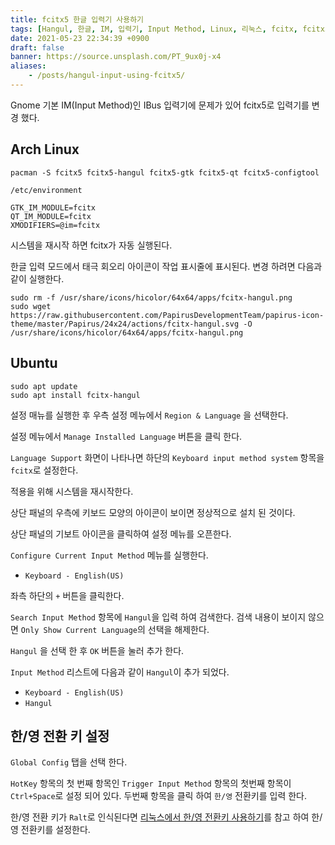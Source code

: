 ```yaml
---
title: fcitx5 한글 입력기 사용하기 
tags: [Hangul, 한글, IM, 입력기, Input Method, Linux, 리눅스, fcitx, fcitx5, Arch Linux, Ubuntu, 18.04, 20.04]
date: 2021-05-23 22:34:39 +0900
draft: false
banner: https://source.unsplash.com/PT_9ux0j-x4
aliases:
    - /posts/hangul-input-using-fcitx5/
---
```


Gnome 기본 IM(Input Method)인  IBus 입력기에 문제가 있어 fcitx5로 입력기를 변경 했다.

## Arch Linux

```
pacman -S fcitx5 fcitx5-hangul fcitx5-gtk fcitx5-qt fcitx5-configtool 
```


`/etc/environment`
```
GTK_IM_MODULE=fcitx
QT_IM_MODULE=fcitx
XMODIFIERS=@im=fcitx
```

시스템을 재시작 하면 fcitx가 자동 실행된다. 


<!--more-->


한글 입력 모드에서 태극 회오리 아이콘이 작업 표시줄에 표시된다.  변경 하려면 다음과 같이 실행한다.

```
sudo rm -f /usr/share/icons/hicolor/64x64/apps/fcitx-hangul.png
sudo wget https://raw.githubusercontent.com/PapirusDevelopmentTeam/papirus-icon-theme/master/Papirus/24x24/actions/fcitx-hangul.svg -O /usr/share/icons/hicolor/64x64/apps/fcitx-hangul.png
```

## Ubuntu

```
sudo apt update
sudo apt install fcitx-hangul
```


설정 매뉴를 실행한 후 우측 설정 메뉴에서 `Region & Language` 을 선택한다.

설정 메뉴에서 `Manage Installed Language` 버튼을 클릭 한다. 

`Language Support` 화면이 나타나면 하단의 `Keyboard input method system` 항목을 `fcitx`로 설정한다.

적용을 위해 시스템을 재시작한다.

상단 패널의 우측에 키보드 모양의 아이콘이 보이면 정상적으로 설치 된 것이다.

상단 패널의 기보트 아이콘을 클릭하여 설정 메뉴를 오픈한다. 

`Configure Current Input Method` 메뉴를 실행한다. 


* `Keyboard - English(US)` 

좌측 하단의 `+` 버튼을 클릭한다.


`Search Input Method` 항목에 `Hangul`을 입력 하여 검색한다. 검색 내용이 보이지 않으면 `Only Show Current Language`의 선택을 해제한다. 

`Hangul` 을 선택 한 후 `OK` 버튼을 눌러 추가 한다.

`Input Method` 리스트에 다음과 같이  `Hangul`이 추가 되었다.

* `Keyboard - English(US)`
* `Hangul`


## 한/영 전환 키 설정

`Global Config` 탭을 선택 한다. 

`HotKey` 항목의 첫 번째 항목인 `Trigger Input Method` 항목의 첫번째 항목이 `Ctrl+Space`로 설정 되어 있다. 두번째 항목을 클릭 하여 `한/영` 전환키를 입력 한다. 

한/영 전환 키가 `Ralt`로 인식된다면 [리눅스에서 한/영 전환키 사용하기](/posts/right-alt-as-hangul)를 참고 하여 한/영 전환키를 설정한다. 


